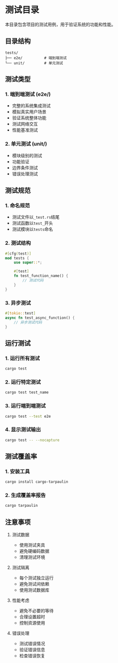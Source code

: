 # 测试目录

本目录包含项目的测试用例，用于验证系统的功能和性能。

## 目录结构
```
tests/
├── e2e/          # 端到端测试
└── unit/         # 单元测试
```

## 测试类型

### 1. 端到端测试 (e2e/)
- 完整的系统集成测试
- 模拟真实用户场景
- 验证系统整体功能
- 测试网络交互
- 性能基准测试

### 2. 单元测试 (unit/)
- 模块级别的测试
- 功能验证
- 边界条件测试
- 错误处理测试

## 测试规范

### 1. 命名规范
- 测试文件以`_test.rs`结尾
- 测试函数以`test_`开头
- 测试模块以`tests`命名

### 2. 测试结构
```rust
#[cfg(test)]
mod tests {
    use super::*;

    #[test]
    fn test_function_name() {
        // 测试代码
    }
}
```

### 3. 异步测试
```rust
#[tokio::test]
async fn test_async_function() {
    // 异步测试代码
}
```

## 运行测试

### 1. 运行所有测试
```bash
cargo test
```

### 2. 运行特定测试
```bash
cargo test test_name
```

### 3. 运行端到端测试
```bash
cargo test --test e2e
```

### 4. 显示测试输出
```bash
cargo test -- --nocapture
```

## 测试覆盖率

### 1. 安装工具
```bash
cargo install cargo-tarpaulin
```

### 2. 生成覆盖率报告
```bash
cargo tarpaulin
```

## 注意事项

1. 测试数据
   - 使用测试夹具
   - 避免硬编码数据
   - 清理测试环境

2. 测试隔离
   - 每个测试独立运行
   - 避免测试间依赖
   - 使用测试数据库

3. 性能考虑
   - 避免不必要的等待
   - 合理设置超时
   - 控制资源使用

4. 错误处理
   - 测试错误情况
   - 验证错误信息
   - 检查错误恢复 